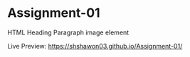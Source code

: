 # Assignment-01
HTML Heading Paragraph image element

Live Preview: https://shshawon03.github.io/Assignment-01/

